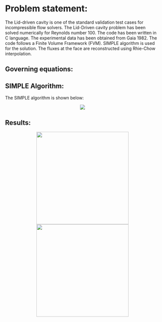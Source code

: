 # Problem statement:
The Lid-driven cavity is one of the standard validation test cases for incompressible flow solvers. The Lid-Driven cavity problem has been solved numerically for Reynolds number 100. The code has been written in C language. The experimental data has been obtained from Gaia 1982. The code follows a Finite Volume Framework (FVM). SIMPLE algorithm is used for the solution. The fluxes at the face are reconstructed using Rhie-Chow interpolation. 

## Governing equations:


## SIMPLE Algorithm:
The SIMPLE algorithm is shown below:
<div align = "center">
<img src = "https://github.com/bvrsr3/Computational-Fluid-Dynamics/assets/137035712/4a21c035-a651-4d23-9c33-b5aa7feb6aaa">
</div>

## Results:

<div align = "center">
<img src = "https://github.com/bvrsr3/Computational-Fluid-Dynamics/assets/137035712/11110e79-1fe2-4706-b849-4dd736d62e8b" height = "300" width = "300">
</div>

<div align = "center">
<img src = "https://github.com/bvrsr3/Computational-Fluid-Dynamics/assets/137035712/c3d54888-069d-490b-bc9d-1b723b960c8e" height = "300" width = "300">
</div>


